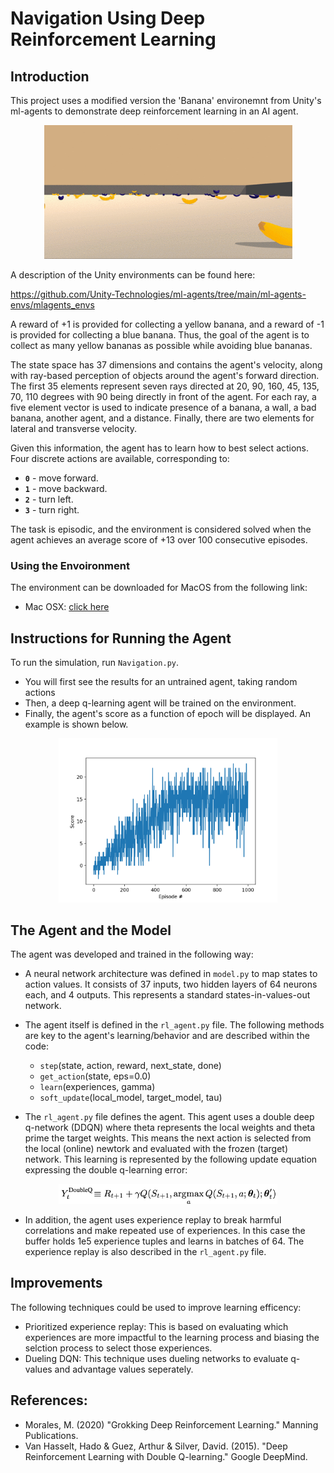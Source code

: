 
# Navigation Using Deep Reinforcement Learning

## Introduction

This project uses a modified version the 'Banana' environemnt from Unity's ml-agents to demonstrate deep reinforcement learning in an AI agent. 

<p align="center">
  <img src=environment.png#center />
</p>

A description of the Unity environments can be found here:

https://github.com/Unity-Technologies/ml-agents/tree/main/ml-agents-envs/mlagents_envs


A reward of +1 is provided for collecting a yellow banana, and a reward of -1 is provided for collecting a blue banana.  Thus, the goal of the agent is to collect as many yellow bananas as possible while avoiding blue bananas.  

The state space has 37 dimensions and contains the agent's velocity, along with ray-based perception of objects around the agent's forward direction.  The first 35 elements represent seven rays directed at 20, 90, 160, 45, 135, 70, 110 degrees with 90 being directly in front of the agent. For each ray, a five element vector is used to indicate presence of a banana, a wall, a bad banana, another agent, and a distance. Finally, there are two elements for lateral and transverse velocity.

Given this information, the agent has to learn how to best select actions.  Four discrete actions are available, corresponding to:
- **`0`** - move forward.
- **`1`** - move backward.
- **`2`** - turn left.
- **`3`** - turn right.

The task is episodic, and the environment is considered solved when the agent achieves an average score of +13 over 100 consecutive episodes.

### Using the Envoironment

The environment can be downloaded for MacOS from the following link:
- Mac OSX: [click here](https://s3-us-west-1.amazonaws.com/udacity-drlnd/P1/Banana/Banana.app.zip)


## Instructions for Running the Agent

To run the simulation, run `Navigation.py`.
- You will first see the results for an untrained agent, taking random actions
- Then, a deep q-learning agent will be trained on the environment.
- Finally, the agent's score as a function of epoch will be displayed. An example is shown below.


<p align="center">
  <img src=Figure_1.png#center width="350"/>
</p>


## The Agent and the Model

The agent was developed and trained in the following way:
- A neural network architecture was defined in `model.py` to map states to action values. It consists of 37 inputs, two hidden layers of 64 neurons each, and 4 outputs. This represents a standard states-in-values-out network.

- The agent itself is defined in the `rl_agent.py` file. The following methods are key to the agent's learning/behavior and are described within the code:
  - `step`(state, action, reward, next_state, done)
  - `get_action`(state, eps=0.0)  
  - `learn`(experiences, gamma) 
  - `soft_update`(local_model, target_model, tau)

- The `rl_agent.py` file defines the agent. This agent uses a double deep q-network (DDQN) where theta represents the local weights and theta prime the target weights. This means the next action is selected from the local (online) newtork and evaluated with the frozen (target) network. This learning is represented by the following update equation expressing the double q-learning error:
<p align="center">
  <img src=double_dqn.png#center width="350"/>
</p>


- In addition, the agent uses experience replay to break harmful correlations and make repeated use of experiences. In this case the buffer holds 1e5 experience tuples and learns in batches of 64. The experience replay is also described in the `rl_agent.py` file.


## Improvements

The following techniques could be used to improve learning efficency:
- Prioritized experience replay: This is based on evaluating which experiences are more impactful to the learning process and biasing the selction process to select those experiences.
- Dueling DQN: This technique uses dueling networks to evaluate q-values and advantage values seperately.


## References:
- Morales, M. (2020) "Grokking Deep Reinforcement Learning." Manning Publications.
-  Van Hasselt, Hado & Guez, Arthur & Silver, David. (2015). "Deep Reinforcement Learning with Double Q-learning." Google DeepMind. 